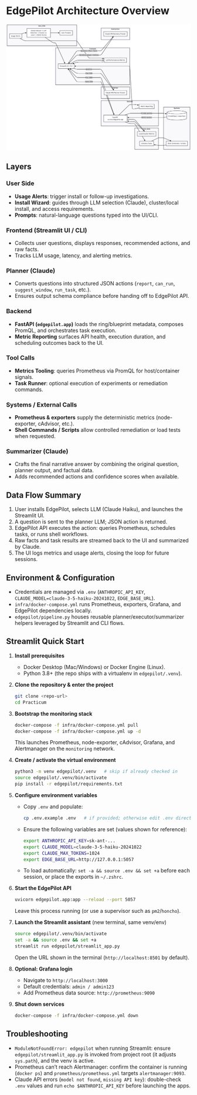 # EdgePilot Architecture Overview

![Screenshot](docs/assets/final_architecture.png)

## Layers

### User Side
- **Usage Alerts**: trigger install or follow-up investigations.
- **Install Wizard**: guides through LLM selection (Claude), cluster/local install, and access requirements.
- **Prompts**: natural-language questions typed into the UI/CLI.

### Frontend (Streamlit UI / CLI)
- Collects user questions, displays responses, recommended actions, and raw facts.
- Tracks LLM usage, latency, and alerting metrics.

### Planner (Claude)
- Converts questions into structured JSON actions (`report`, `can_run`, `suggest_window`, `run_task`, etc.).
- Ensures output schema compliance before handing off to EdgePilot API.

### Backend
- **FastAPI (`edgepilot.app`)** loads the ring/blueprint metadata, composes PromQL, and orchestrates task execution.
- **Metric Reporting** surfaces API health, execution duration, and scheduling outcomes back to the UI.

### Tool Calls
- **Metrics Tooling**: queries Prometheus via PromQL for host/container signals.
- **Task Runner**: optional execution of experiments or remediation commands.

### Systems / External Calls
- **Prometheus & exporters** supply the deterministic metrics (node-exporter, cAdvisor, etc.).
- **Shell Commands / Scripts** allow controlled remediation or load tests when requested.

### Summarizer (Claude)
- Crafts the final narrative answer by combining the original question, planner output, and factual data.
- Adds recommended actions and confidence scores when available.

## Data Flow Summary
1. User installs EdgePilot, selects LLM (Claude Haiku), and launches the Streamlit UI.
2. A question is sent to the planner LLM; JSON action is returned.
3. EdgePilot API executes the action: queries Prometheus, schedules tasks, or runs shell workflows.
4. Raw facts and task results are streamed back to the UI and summarized by Claude.
5. The UI logs metrics and usage alerts, closing the loop for future sessions.

## Environment & Configuration
- Credentials are managed via `.env` (`ANTHROPIC_API_KEY`, `CLAUDE_MODEL=claude-3-5-haiku-20241022`, `EDGE_BASE_URL`).
- `infra/docker-compose.yml` runs Prometheus, exporters, Grafana, and EdgePilot dependencies locally.
- `edgepilot/pipeline.py` houses reusable planner/executor/summarizer helpers leveraged by Streamlit and CLI flows.

## Streamlit Quick Start

1. **Install prerequisites**
   - Docker Desktop (Mac/Windows) or Docker Engine (Linux).
   - Python 3.8+ (the repo ships with a virtualenv in `edgepilot/.venv`).

2. **Clone the repository & enter the project**
   ```bash
   git clone <repo-url>
   cd Practicum
   ```

3. **Bootstrap the monitoring stack**
   ```bash
   docker-compose -f infra/docker-compose.yml pull
   docker-compose -f infra/docker-compose.yml up -d
   ```
   This launches Prometheus, node-exporter, cAdvisor, Grafana, and Alertmanager on the `monitoring` network.

4. **Create / activate the virtual environment**
   ```bash
   python3 -m venv edgepilot/.venv   # skip if already checked in
   source edgepilot/.venv/bin/activate
   pip install -r edgepilot/requirements.txt
   ```

5. **Configure environment variables**
   - Copy `.env` and populate:
     ```bash
     cp .env.example .env   # if provided; otherwise edit .env directly
     ```
   - Ensure the following variables are set (values shown for reference):
     ```bash
     export ANTHROPIC_API_KEY=sk-ant-...
     export CLAUDE_MODEL=claude-3-5-haiku-20241022
     export CLAUDE_MAX_TOKENS=1024
     export EDGE_BASE_URL=http://127.0.0.1:5057
     ```
   - To load automatically: `set -a && source .env && set +a` before each session, or place the exports in `~/.zshrc`.

6. **Start the EdgePilot API**
   ```bash
   uvicorn edgepilot.app:app --reload --port 5057
   ```
   Leave this process running (or use a supervisor such as `pm2`/`honcho`).

7. **Launch the Streamlit assistant** (new terminal, same venv/env)
   ```bash
   source edgepilot/.venv/bin/activate
   set -a && source .env && set +a
   streamlit run edgepilot/streamlit_app.py
   ```
   Open the URL shown in the terminal (`http://localhost:8501` by default).

8. **Optional: Grafana login**
   - Navigate to `http://localhost:3000`
   - Default credentials: `admin / admin123`
   - Add Prometheus data source: `http://prometheus:9090`

9. **Shut down services**
   ```bash
   docker-compose -f infra/docker-compose.yml down
   ```

## Troubleshooting

- `ModuleNotFoundError: edgepilot` when running Streamlit: ensure `edgepilot/streamlit_app.py` is invoked from project root (it adjusts `sys.path`), and the venv is active.
- Prometheus can’t reach Alertmanager: confirm the container is running (`docker ps`) and `prometheus/prometheus.yml` targets `alertmanager:9093`.
- Claude API errors (`model not found`, `missing API key`): double-check `.env` values and run `echo $ANTHROPIC_API_KEY` before launching the apps.
